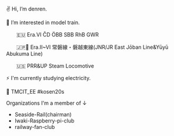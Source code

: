 ✌ Hi, I’m denren.

🚂 I’m interested in model train.

　　🇪🇺 Era.VI ČD ÖBB SBB RhB GWR

　　🇯🇵🗾 Era.II~VI 常磐線・磐越東線(JNR/JR East  Jōban Line&Yūyū Abukuma Line)

　　🇺🇸 PRR&UP Steam Locomotive


⚡ I'm currently studying electricity.


🏫 TMCIT_EE #kosen20s

Organizations I'm a member of ↓
- Seaside-Rail(chairman)
- Iwaki-Raspberry-pi-club
- railway-fan-club
